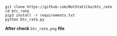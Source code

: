 ```
git clone https://github.com/NotStatilko/btc_rate
cd btc_rate
pip3 install -r requirements.txt
python btc_rate.py
```

**After check** `btc_rate.png` **file**
